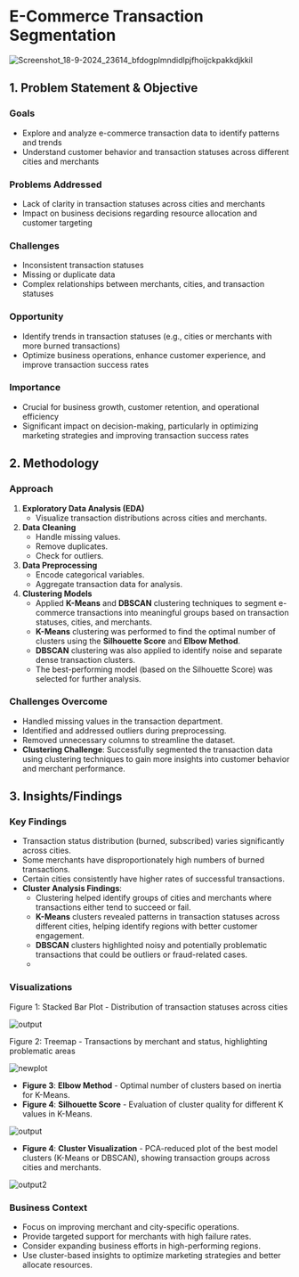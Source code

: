 # E-Commerce Transaction Segmentation
![Screenshot_18-9-2024_23614_bfdogplmndidlpjfhoijckpakkdjkkil](https://github.com/user-attachments/assets/b3d3dd6d-d471-4c7c-a104-262f733315a2)

## 1. Problem Statement & Objective

### Goals
- Explore and analyze e-commerce transaction data to identify patterns and trends
- Understand customer behavior and transaction statuses across different cities and merchants

### Problems Addressed
- Lack of clarity in transaction statuses across cities and merchants
- Impact on business decisions regarding resource allocation and customer targeting

### Challenges
- Inconsistent transaction statuses
- Missing or duplicate data
- Complex relationships between merchants, cities, and transaction statuses

### Opportunity
- Identify trends in transaction statuses (e.g., cities or merchants with more burned transactions)
- Optimize business operations, enhance customer experience, and improve transaction success rates

### Importance
- Crucial for business growth, customer retention, and operational efficiency
- Significant impact on decision-making, particularly in optimizing marketing strategies and improving transaction success rates

## 2. Methodology

### Approach
1. **Exploratory Data Analysis (EDA)**
   - Visualize transaction distributions across cities and merchants.
2. **Data Cleaning**
   - Handle missing values.
   - Remove duplicates.
   - Check for outliers.
3. **Data Preprocessing**
   - Encode categorical variables.
   - Aggregate transaction data for analysis.
4. **Clustering Models**
   - Applied **K-Means** and **DBSCAN** clustering techniques to segment e-commerce transactions into meaningful groups based on transaction statuses, cities, and merchants.
   - **K-Means** clustering was performed to find the optimal number of clusters using the **Silhouette Score** and **Elbow Method**.
   - **DBSCAN** clustering was also applied to identify noise and separate dense transaction clusters.
   - The best-performing model (based on the Silhouette Score) was selected for further analysis.

### Challenges Overcome
- Handled missing values in the transaction department.
- Identified and addressed outliers during preprocessing.
- Removed unnecessary columns to streamline the dataset.
- **Clustering Challenge**: Successfully segmented the transaction data using clustering techniques to gain more insights into customer behavior and merchant performance.

## 3. Insights/Findings

### Key Findings
- Transaction status distribution (burned, subscribed) varies significantly across cities.
- Some merchants have disproportionately high numbers of burned transactions.
- Certain cities consistently have higher rates of successful transactions.
- **Cluster Analysis Findings**:
   - Clustering helped identify groups of cities and merchants where transactions either tend to succeed or fail.
   - **K-Means** clusters revealed patterns in transaction statuses across different cities, helping identify regions with better customer engagement.
   - **DBSCAN** clusters highlighted noisy and potentially problematic transactions that could be outliers or fraud-related cases.
   - 
### Visualizations
Figure 1: Stacked Bar Plot - Distribution of transaction statuses across cities

![output](https://github.com/user-attachments/assets/a925d187-2ee2-40e1-8942-8ccd75eeda9d)

Figure 2: Treemap - Transactions by merchant and status, highlighting problematic areas

![newplot](https://github.com/user-attachments/assets/310bea06-f763-4ea1-a611-4aa33539801d)

- **Figure 3**: **Elbow Method** - Optimal number of clusters based on inertia for K-Means.
- **Figure 4**: **Silhouette Score** - Evaluation of cluster quality for different K values in K-Means.

![output](https://github.com/user-attachments/assets/1fa79429-5ac7-4127-b52c-75a89d26fa25)

- **Figure 4**: **Cluster Visualization** - PCA-reduced plot of the best model clusters (K-Means or DBSCAN), showing transaction groups across cities and merchants.

![output2](https://github.com/user-attachments/assets/c2f3a9d4-3f14-497b-be70-7925b3f65809)


### Business Context
- Focus on improving merchant and city-specific operations.
- Provide targeted support for merchants with high failure rates.
- Consider expanding business efforts in high-performing regions.
- Use cluster-based insights to optimize marketing strategies and better allocate resources.


